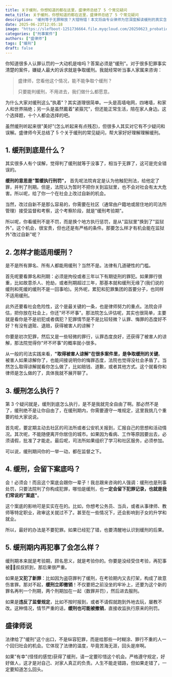 ```yaml
---
title: 关于缓刑，你想知道的都在这里，盛律师总结了 5 个常见疑问
meta_title: 关于缓刑，你想知道的都在这里，盛律师总结了 5 个常见疑问
description: '缓刑等于无罪释放？大错特错！本文将由专业律师为您深度解读缓刑的真实含义：它并非免除惩罚，而是"监外执行"的刑事处罚。文章将详细解答五大核心疑问：1. 缓刑的本质是什么？2. 哪些罪犯才有机会适用缓刑（如刑期限制、非累犯、社会危险性评估等）？3. 缓刑期间需要遵守哪些规定？4. 缓刑是否会留下永久案底？5. 在缓刑考验期内再犯事，将面临怎样的严重后果？了解这些，才能真正认识到缓刑这份"附条件的自由"的重量与责任。'
date: 2025-06-23T12:05:18
image: "https://slefboot-1251736664.file.myqcloud.com/20250623_probation_cover.webp"
categories: ["刑事案件"]
authors: ["盛律师"]
tags: ["缓刑"]
draft: false
---
```


你知道很多人认罪认罚的一大动机是啥吗？答案必须是"缓刑"。对于很多犯罪事实清楚的案件，嫌疑人最大的诉求就是争取缓刑。我就经常听当事人家属来咨询：

> 盛律师，您看他这个情况，能不能争取个缓刑？
> 
> 只要能判缓刑，不用进去，我们做什么都愿意。

为什么大家对缓刑这么"执着"？其实道理很简单。一头是高墙电网，四堵墙，和家人和世界隔绝；另一头是虽然戴着"紧箍咒"，但还能正常生活，陪在家人身边。这个选择题，十个人都会选择的吧。

虽然缓刑听起来很"美好"(怎么听起来有点残忍)，但很多人其实对它有不少疑问和误解。盛律师今天总结了 5 个关于缓刑的常见疑问，帮大家好好理解理解缓刑。

## 1. 缓刑到底是什么？

其实很多人有个误解，觉得判了缓刑就等于没事了，相当于无罪了，这可是完全错误的。

**缓刑的意思是"暂缓执行刑罚"，** 首先呢法院肯定是认为他触犯刑法，给他定了罪，并判了刑期。但是，法院认为暂时不把你关到监狱里，也不会对社会有太大危害。所以呢，给了你一个在社会上改过自新的机会。

当然，改过自新不是那么容易的，你需要在社区（通常由户籍地或居住地的司法所管理）接受监督和考察，这个考察阶段，就是"缓刑考验期"。

所以呢，你看缓刑不是不罚，而是换个地方执行惩罚，是从"监狱里"换到了"监狱外"。这个机会，很宝贵，但也还是有严格的条件。那要怎么样才有机会能在监狱外"改过自新"呢？

## 2. 怎样才能适用缓刑？

是不是所有罪名、所有人都能用缓刑？当然不是。法律有几道硬性的门槛。

首先呢要看罪名和刑期：必须是拘役或者三年以下有期徒刑的罪犯。如果罪行很重，比如故意杀人、抢劫，或者刑期超过三年，那基本就和缓刑无缘了(我们说的缓刑和死缓的缓刑不是一回事哈)。另外呢，累犯和犯罪集团的首要分子，也同样不适用缓刑。

此外还要看社会危险性，这个是最关键的一条，也是律师努力的重点。法院会评估，把你放在社会上，你还"坏不坏事"。那法院怎么评估呢，其实也很简单，主要就是看你是不是初犯或者偶犯？犯罪情节是不是比较轻微？认罪、悔罪的态度好不好？有没有退赃、退赔，获得被害人的谅解？

你要是初次犯罪，然后又是一些轻微的罪行，认罪态度良好，还获得了被害人的谅解，那法院觉得你"坏不坏事"的概率就小很多。

从一般的司法实践来看，**"取得被害人谅解"在很多案件里，是争取缓刑的关键**。被害人如果谅解你了，也能间接说明你的悔罪态度，法院也觉得没社会矛盾了。当然怎么取得谅解就看你怎么做了，比如赔钱、道歉，或者其他方式。这个就看你和律师是怎么做的了，具体我就不展开聊了。

## 3. 缓刑怎么执行？

第 3 个疑问就是，缓刑到底怎么执行，是不是我就完全自由了啊。那必然不是了，缓刑绝不是让你自由了，在缓刑期内，你需要遵守一堆规定，这里我挑几个重要的给大家说说。

首先呢，要定期主动去社区的司法所或者公安机关报到，汇报自己的思想和活动情况。其次呢，不能随便离开你居住的城市。如果因为看病、工作等原因要出去，必须请假，批准了才能走。最后呢，司法所如果组织了学习和社区服务，必须参加。

可以说，缓刑期间你的一举一动，都在监督之下。

## 4. 缓刑，会留下案底吗？

会！必须会！而且这个案底会跟你一辈子！我总跟来咨询的人强调：缓刑也是刑事处罚，只要法院判了你构成犯罪，哪怕是缓刑，也**一定会留下犯罪记录，也就是我们常说的"案底"**。

这个案底的影响可是实实在在的。比如，你想考公务员、当兵，或者从事律师、教师等特定职业，政审这关就过不了。甚至在一些情况下，还会影响到子女的升学和就业。

所以，最好的办法是不要犯罪。如果已经犯了错，也要清醒地认识到缓刑的后果。

## 5. 缓刑期内再犯事了会怎么样？

缓刑期本来就是考验期，顾名思义，就是考验你的。你要是没经受住考验，再犯事被👮‍♂️叔叔抓到，那后果很严重。

如果是**又犯了新罪**：比如因为盗窃罪判了缓刑，在考验期内又去打架，构成了故意伤害罪。那对不起，**缓刑立即撤销**！不仅要把之前没坐的牢补上，还要为这个新的罪名再判一个刑期，两个刑期加在一起（数罪并罚），然后进去服刑。

如果是**违反了监督规定**，比如不按时报到，或者不请假就跑到外地去玩，屡教不改。这种情况，情节严重的话，**缓刑也可能被撤销**，直接收监执行原来的刑罚。

## 盛律师说

法律给了"缓刑"这个出口，不是纵容犯罪，而是给那些一时糊涂、罪行不重的人一个回归社会的机会。它体现了法律的温度，毕竟苦海无涯，回头是岸啊。

如果"有幸"(怪怪的感觉)获得了缓刑，请一定要珍惜这个机会。严格遵守规定，好好做人，这才是对自己、对家人真正的负责。人生不能走错路，但如果走错了，一定要知道怎么回头。